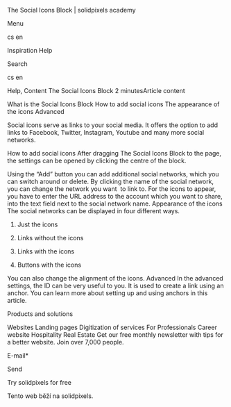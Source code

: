 <p>The Social Icons Block | solidpixels academy</p>
<p>Menu</p>
<p>cs en</p>
<p>Inspiration Help</p>
<p>Search</p>
<p>cs en</p>
<p>Help, Content
The Social Icons Block
2 minutesArticle content</p>
<p>What is the Social Icons Block
How to add social icons
The appearance of the icons
Advanced</p>
<p>Social icons serve as links to your social media.
It offers the option to add links to Facebook, Twitter, Instagram, Youtube and many more social networks.</p>
<p>How to add social icons
After dragging The Social Icons Block to the page, the settings can be opened by clicking the centre of the block.</p>
<p>Using the “Add” button you can add additional social networks, which you can switch around or delete. By clicking the name of the social network, you can change the network you want  to link to.
For the icons to appear, you have to enter the URL address to the account which you want to share, into the text field next to the social network name.
Appearance of the icons
The social networks can be displayed in four different ways.</p>
<ol>
<li>
<p>Just the icons</p>
</li>
<li>
<p>Links without the icons</p>
</li>
<li>
<p>Links with the icons</p>
</li>
<li>
<p>Buttons with the icons</p>
</li>
</ol>
<p>You can also change the alignment of the icons.
Advanced
In the advanced settings, the ID can be very useful to you. It is used to create a link using an anchor. You can learn more about setting up and using anchors in this article.</p>
<p>Products and solutions</p>
<p>Websites
Landing pages
Digitization of services
For Professionals
 Career website
Hospitality
Real Estate
 Get our free monthly newsletter with tips for a better website. Join over 7,000 people.</p>
<p>E-mail*</p>
<p>Send</p>
<p>Try solidpixels for free</p>
<p>Tento web běží na solidpixels.</p>